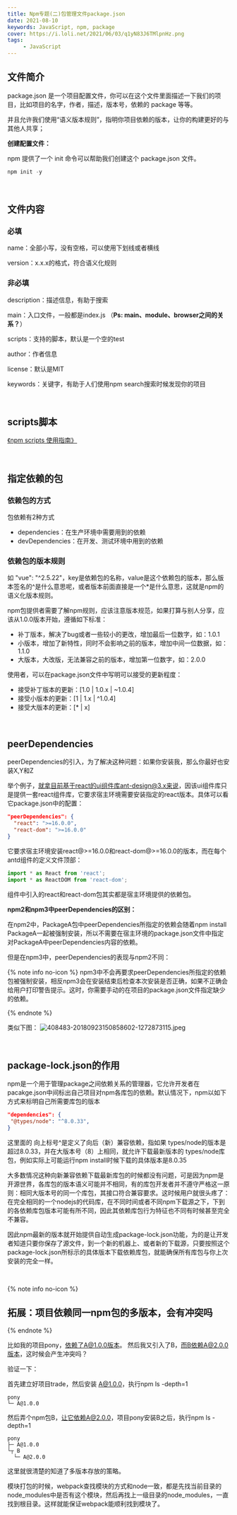 ```yaml
---
title: Npm专题(二)包管理文件package.json
date: 2021-08-10
keywords: JavaScript, npm, package
cover: https://i.loli.net/2021/06/03/q1yN83J6TMlpnHz.png
tags:
     - JavaScript
---
```



## 文件简介

package.json 是一个项目配置文件，你可以在这个文件里面描述一下我们的项目，比如项目的名字，作者，描述，版本号，依赖的 package 等等。

并且允许我们使用“语义版本规则”，指明你项目依赖的版本，让你的构建更好的与其他人共享；

**创建配置文件：**

npm 提供了一个 init 命令可以帮助我们创建这个 package.json 文件。

```JavaScript
npm init -y
```

<br/>


## 文件内容

### 必填

name：全部小写，没有空格，可以使用下划线或者横线

version：x.x.x的格式，符合语义化规则

### 非必填

description：描述信息，有助于搜索

main：入口文件，一般都是index.js （**Ps: main、module、browser之间的关系？**）

scripts：支持的脚本，默认是一个空的test

author：作者信息

license：默认是MIT

keywords：关键字，有助于人们使用npm search搜索时候发现你的项目

<br />

## scripts脚本

[《npm scripts 使用指南》](https://www.ruanyifeng.com/blog/2016/10/npm_scripts.html)

<br />

## 指定依赖的包

### 依赖包的方式

包依赖有2种方式
 - dependencies：在生产环境中需要用到的依赖
 - devDependencies：在开发、测试环境中用到的依赖

### 依赖包的版本规则

如 "vue": "^2.5.22"，key是依赖包的名称，value是这个依赖包的版本，那么版本签名的^是什么意思呢，或者版本前面直接是一个*是什么意思，这就是npm的语义化版本规则。

npm包提供者需要了解npm规则，应该注意版本规范，如果打算与别人分享，应该从1.0.0版本开始，遵循如下标准：

 - 补丁版本，解决了bug或者一些较小的更改，增加最后一位数字，如：1.0.1
 - 小版本，增加了新特性，同时不会影响之前的版本，增加中间一位数据，如：1.1.0
 - 大版本，大改版，无法兼容之前的版本，增加第一位数字，如：2.0.0

使用者，可以在package.json文件中写明可以接受的更新程度：

 - 接受补丁版本的更新：[1.0 | 1.0.x | ~1.0.4]
 - 接受小版本的更新：[1 | 1.x | ^1.0.4]
 - 接受大版本的更新：[* | x]

<br />

## peerDependencies

peerDependencies的引入，为了解决这种问题：如果你安装我，那么你最好也安装X,Y和Z

举个例子，就拿目前基于react的ui组件库ant-design@3.x来说，因该ui组件库只是提供一套react组件库，它要求宿主环境需要安装指定的react版本。具体可以看它package.json中的配置：

```json
"peerDependencies": {
  "react": ">=16.0.0",
  "react-dom": ">=16.0.0"
}
```

它要求宿主环境安装react@>=16.0.0和react-dom@>=16.0.0的版本，而在每个antd组件的定义文件顶部：

```JavaScript
import * as React from 'react';
import * as ReactDOM from 'react-dom';
```

组件中引入的react和react-dom包其实都是宿主环境提供的依赖包。

**npm2和npm3中peerDependencies的区别：**

在npm2中，PackageA包中peerDependencies所指定的依赖会随着npm install PackageA一起被强制安装，所以不需要在宿主环境的package.json文件中指定对PackageA中peerDependencies内容的依赖。

但是在npm3中，peerDependencies的表现与npm2不同：

{% note info no-icon %}
npm3中不会再要求peerDependencies所指定的依赖包被强制安装，相反npm3会在安装结束后检查本次安装是否正确，如果不正确会给用户打印警告提示。这时，你需要手动的在项目的package.json文件指定缺少的依赖。

{% endnote %}

类似下图：
![408483-20180923150858602-1272873115.jpeg](https://i.loli.net/2021/09/23/HPK4LF8rxUnl5vy.jpg)

<br />

## package-lock.json的作用

npm是一个用于管理package之间依赖关系的管理器，它允许开发者在pacakge.json中间标出自己项目对npm各库包的依赖。默认情况下，npm以如下方式来标明自己所需要库包的版本

```json
"dependencies": {
 "@types/node": "^8.0.33",
}
```

这里面的 向上标号^是定义了向后（新）兼容依赖，指如果 types/node的版本是超过8.0.33，并在大版本号（8）上相同，就允许下载最新版本的 types/node库包，例如实际上可能运行npm install时候下载的具体版本是8.0.35

大多数情况这种向新兼容依赖下载最新库包的时候都没有问题，可是因为npm是开源世界，各库包的版本语义可能并不相同，有的库包开发者并不遵守严格这一原则：相同大版本号的同一个库包，其接口符合兼容要求。这时候用户就很头疼了：在完全相同的一个nodejs的代码库，在不同时间或者不同npm下载源之下，下到的各依赖库包版本可能有所不同，因此其依赖库包行为特征也不同有时候甚至完全不兼容。

因此npm最新的版本就开始提供自动生成package-lock.json功能，为的是让开发者知道只要你保存了源文件，到一个新的机器上、或者新的下载源，只要按照这个package-lock.json所标示的具体版本下载依赖库包，就能确保所有库包与你上次安装的完全一样。

<br />


{% note info no-icon %}
## 拓展：项目依赖同一npm包的多版本，会有冲突吗
{% endnote %}

比如我的项目pony，依赖了A@1.0.0版本。 然后我又引入了B，而B依赖A@2.0.0版本，这时候会产生冲突吗？

验证一下：

首先建立好项目trade，然后安装 A@1.0.0，执行npm ls -depth=1

```
pony
└─ A@1.0.0
```

然后弄个npm包B，让它依赖A@2.0.0，项目pony安装B之后，执行npm ls -depth=1

```
pony
├─ A@1.0.0
└┬ B
  └─ A@2.0.0
```

这里就很清楚的知道了多版本存放的策略。

模块打包的时候，webpack查找模块的方式和node一致，都是先找当前目录的node_modules中是否有这个模块，然后再找上一级目录的node_modules，一直找到根目录。这样就能保证webpack能顺利找到模块了。